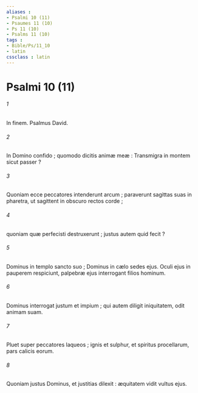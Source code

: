 ```yaml
---
aliases : 
- Psalmi 10 (11)
- Psaumes 11 (10)
- Ps 11 (10)
- Psalms 11 (10)
tags : 
- Bible/Ps/11_10
- latin
cssclass : latin
---
```


# Psalmi 10 (11)

###### 1
In finem. Psalmus David.
###### 2
In Domino confido ; quomodo dicitis animæ meæ : Transmigra in montem sicut passer ?
###### 3
Quoniam ecce peccatores intenderunt arcum ; paraverunt sagittas suas in pharetra, ut sagittent in obscuro rectos corde ;
###### 4
quoniam quæ perfecisti destruxerunt ; justus autem quid fecit ?
###### 5
Dominus in templo sancto suo ; Dominus in cælo sedes ejus. Oculi ejus in pauperem respiciunt, palpebræ ejus interrogant filios hominum.
###### 6
Dominus interrogat justum et impium ; qui autem diligit iniquitatem, odit animam suam.
###### 7
Pluet super peccatores laqueos ; ignis et sulphur, et spiritus procellarum, pars calicis eorum.
###### 8
Quoniam justus Dominus, et justitias dilexit : æquitatem vidit vultus ejus.
